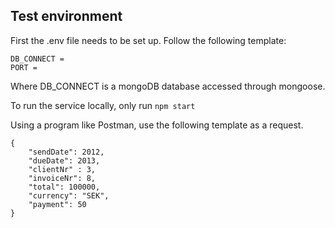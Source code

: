 ## Test environment
First the .env file needs to be set up. Follow the following template:

```
DB_CONNECT =
PORT = 
```
Where DB_CONNECT is a mongoDB database accessed through mongoose.

To run the service locally, only run ```npm start```


Using a program like Postman, use the following template as a request.

``` 
{
    "sendDate": 2012,
    "dueDate": 2013,
    "clientNr" : 3,
    "invoiceNr": 8,
    "total": 100000,
    "currency": "SEK",
    "payment": 50
} 
```

